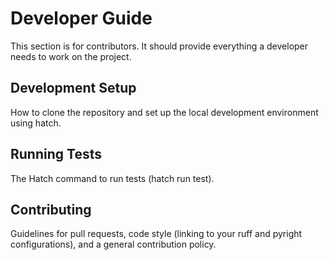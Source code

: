 # Developer Guide

This section is for contributors. It should provide
everything a developer needs to work on the project.

## Development Setup

How to clone the repository and set up the local development environment using hatch.

## Running Tests

The Hatch command to run tests (hatch run test).

## Contributing

Guidelines for pull requests, code style (linking to your
ruff and pyright configurations), and a general contribution policy.
